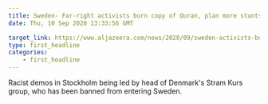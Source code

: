 ```yaml
---
title: Sweden- Far-right activists burn copy of Quran, plan more stunts
date: Thu, 10 Sep 2020 13:33:56 GMT

target_link: https://www.aljazeera.com/news/2020/09/sweden-activists-burn-copy-quran-plan-stunts-200910111120111.html
type: first_headline
categories:
    - first_headline
---
```

Racist demos in Stockholm being led by head of Denmark's Stram Kurs group, who has been banned from entering Sweden. 